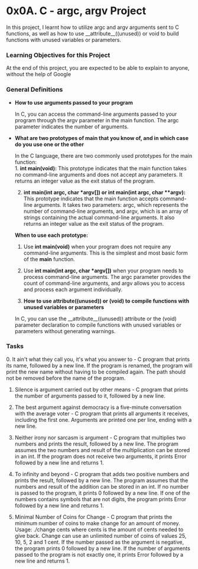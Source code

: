 <h1>0x0A. C - argc, argv Project</h1>
<p>In this project, I learnt how to utilize argc and argv arguments sent to C functions, as well as how to use __attribute__((unused)) or void to build functions with unused variables or parameters.</p>

<h3>Learning Objectives for this Project</h3>
<p>At the end of this project, you are expected to be able to explain to anyone, without the help of Google</h3>

<h3>General Definitions</h3>
<ul>
<b><li>How to use arguments passed to your program</li></b>
<p>In C, you can access the command-line arguments passed to your program through the argv parameter in the main function. The argc parameter indicates the number of arguments.</p>
<b><li>What are two prototypes of main that you know of, and in which case do you use one or the other</li></b>
<p>In the C language, there are two commonly used prototypes for the main function:<br>
1. <b>int main(void):</b> This prototype indicates that the main function takes no command-line arguments and does not accept any parameters. It returns an integer value as the exit status of the program.

2. <b>int main(int argc, char *argv[]) or int main(int argc, char **argv):</b> This prototype indicates that the main function accepts command-line arguments. It takes two parameters: argc, which represents the number of command-line arguments, and argv, which is an array of strings containing the actual command-line arguments. It also returns an integer value as the exit status of the program. <br>

<b>When to use each prototype:</b> <br>
1. Use <b>int main(void)</b> when your program does not require any command-line arguments. This is the simplest and most basic form of the <b>main</b> function.

2. Use <b>int main(int argc, char *argv[])</b> when your program needs to process command-line arguments. The argc parameter provides the count of command-line arguments, and argv allows you to access and process each argument individually. 
<b><li>How to use __attribute__((unused)) or (void) to compile functions with unused variables or parameters</li></b>
<p>
In C, you can use the __attribute__((unused)) attribute or the (void) parameter declaration to compile functions with unused variables or parameters without generating warnings.</p>
</ul>

<h3>Tasks</h3>
0. It ain't what they call you, it's what you answer to - C program that prints its name, followed by a new line. If the program is renamed, the program will print the new name without having to be compiled again. The path should not be removed before the name of the program.

1. Silence is argument carried out by other means - C program that prints the number of arguments passed to it, followed by a new line.

2. The best argument against democracy is a five-minute conversation with the average voter - C program that prints all arguments it receives, including the first one. Arguments are printed one per line, ending with a new line.

3. Neither irony nor sarcasm is argument - C program that multiplies two numbers and prints the result, followed by a new line. The program assumes the two numbers and result of the multiplication can be stored in an int. If the program does not receive two arguments, it prints Error followed by a new line and returns 1.

4. To infinity and beyond - C program that adds two positive numbers and prints the result, followed by a new line. The program assumes that the numbers and result of the addition can be stored in an int. If no number is passed to the program, it prints 0 followed by a new line. If one of the numbers contains symbols that are not digits, the program prints Error followed by a new line and returns 1.

5. Minimal Number of Coins for Change - C program that prints the minimum number of coins to make change for an amount of money. Usage: ./change cents where cents is the amount of cents needed to give back. Change can use an unlimited number of coins of values 25, 10, 5, 2 and 1 cent. If the number passed as the argument is negative, the program prints 0 followed by a new line. If the number of arguments passed to the program is not exactly one, it prints Error followed by a new line and returns 1.
